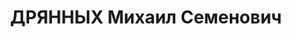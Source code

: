 ---
title: ДРЯННЫХ Михаил Семенович
description: 'Род. в 1887, г. Красноярск. Проживал: г. Енисейск. Багермейстер землечерпательной
  машины

  Арестован 30.04.1937. Обв.: участие в антисоветской организации. 15.06.1938 – Дело
  прекращено за смертью обвиняемого.

  Реабилитирован Военной прокуратурой СибВО 07.12.1957'
---